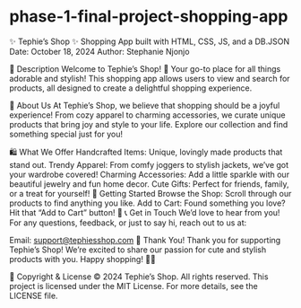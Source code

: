 # phase-1-final-project-shopping-app
✨ Tephie’s Shop ✨
Shopping App built with HTML, CSS, JS, and a DB.JSON
Date: October 18, 2024
Author: Stephanie Njonjo

📜 Description
Welcome to Tephie’s Shop! 🛒 Your go-to place for all things adorable and stylish! This shopping app allows users to view and search for products, all designed to create a delightful shopping experience.

🌟 About Us
At Tephie’s Shop, we believe that shopping should be a joyful experience! From cozy apparel to charming accessories, we curate unique products that bring joy and style to your life. Explore our collection and find something special just for you!

🛍️ What We Offer
Handcrafted Items: Unique, lovingly made products that stand out.
Trendy Apparel: From comfy joggers to stylish jackets, we’ve got your wardrobe covered!
Charming Accessories: Add a little sparkle with our beautiful jewelry and fun home decor.
Cute Gifts: Perfect for friends, family, or a treat for yourself!
🚀 Getting Started
Browse the Shop: Scroll through our products to find anything you like.
Add to Cart: Found something you love? Hit that “Add to Cart” button! 🛒
📞 Get in Touch
We’d love to hear from you! For any questions, feedback, or just to say hi, reach out to us at:

Email: support@tephiesshop.com
💖 Thank You!
Thank you for supporting Tephie’s Shop! We’re excited to share our passion for cute and stylish products with you. Happy shopping! 🌈✨

📄 Copyright & License
© 2024 Tephie’s Shop. All rights reserved. This project is licensed under the MIT License. For more details, see the LICENSE file.


